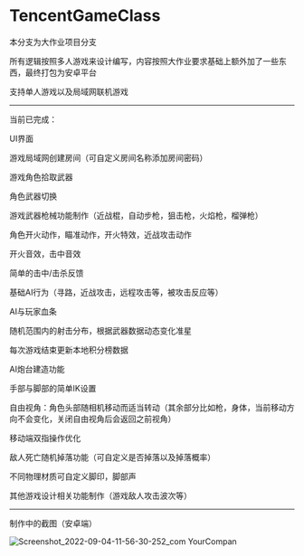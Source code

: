 # TencentGameClass

本分支为大作业项目分支

所有逻辑按照多人游戏来设计编写，内容按照大作业要求基础上额外加了一些东西，最终打包为安卓平台

支持单人游戏以及局域网联机游戏

------------

当前已完成：

UI界面

游戏局域网创建房间（可自定义房间名称添加房间密码）

游戏角色拾取武器

角色武器切换

游戏武器枪械功能制作（近战棍，自动步枪，狙击枪，火焰枪，榴弹枪）

角色开火动作，瞄准动作，开火特效，近战攻击动作

开火音效，击中音效

简单的击中/击杀反馈

基础AI行为（寻路，近战攻击，远程攻击等，被攻击反应等）

AI与玩家血条

随机范围内的射击分布，根据武器数据动态变化准星

每次游戏结束更新本地积分榜数据

AI炮台建造功能

手部与脚部的简单IK设置

自由视角：角色头部随相机移动而适当转动（其余部分比如枪，身体，当前移动方向不会变化，关闭自由视角后会返回之前视角）


移动端双指操作优化

敌人死亡随机掉落功能（可自定义是否掉落以及掉落概率）

不同物理材质可自定义脚印，脚部声

其他游戏设计相关功能制作（游戏敌人攻击波次等）

----------

制作中的截图（安卓端）


![Screenshot_2022-09-04-11-56-30-252_com YourCompan](https://user-images.githubusercontent.com/60800578/188296645-001bd35c-2532-47c9-a3f9-12c53f78f533.jpg)






